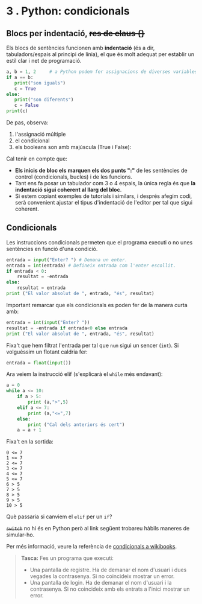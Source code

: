 3 . Python: condicionals
==========================


## Blocs per indentació, ~~res de claus {}~~

Els blocs de sentències funcionen amb **indentació** (és a dir,
tabuladors/espais al principi de línia), el que és molt adequat per
establir un estil clar i net de programació.

``` python
a, b = 1, 2     # a Python podem fer assignacions de diverses variables alhora
if a == b:
   print("son iguals")
   c = True
else:
   print("son diferents")
   c = False
print(c)
```

De pas, observa:
1. l'assignació múltiple
2. el condicional
3. els booleans son amb majúscula (True i False):

Cal tenir en compte que:

-   **Els inicis de bloc els marquen els dos punts ":"** de les
    sentències de control (condicionals, bucles) i de les funcions.
-   Tant ens fa posar un tabulador com 3 o 4 espais, la única regla és
    que **la indentació sigui coherent al llarg del bloc**.
-   Si estem copiant exemples de tutorials i similars, i després afegim
    codi, serà convenient ajustar el tipus d'indentació de l'editor per
    tal que sigui coherent. 

Condicionals
------------------

Les instruccions condicionals permeten que el programa executi o no unes sentències en funció d'una condició.

```python
entrada = input("Enter? ") # Demana un enter.
entrada = int(entrada) # Defineix entrada com l'enter escollit.
if entrada < 0:
    resultat = -entrada
else:
    resultat = entrada
print ("El valor absolut de ", entrada, "és", resultat)
```


Important remarcar
que els condicionals es poden fer de la manera curta amb:

``` python
entrada = int(input("Enter? "))
resultat = -entrada if entrada<0 else entrada
print ("El valor absolut de ", entrada, "és", resultat)
```

Fixa't que hem filtrat l'entrada per tal que `num` sigui un sencer (`int`). Si volguéssim un flotant caldria fer:

```python
entrada = float(input())
```

Ara veiem la instrucció elif (s'explicarà el `while` més endavant):

```python
a = 0
while a <= 10:
    if a > 5:
        print (a,">",5)
    elif a <= 7:
        print (a,"<=",7)
    else:
        print ("Cal dels anteriors és cert")
    a = a + 1
```

Fixa't en la sortida:

```
0 <= 7
1 <= 7
2 <= 7
3 <= 7
4 <= 7
5 <= 7
6 > 5
7 > 5
8 > 5
9 > 5
10 > 5
```

Què passaria si canviem el `elif` per un `if`?




~~`switch`~~ no hi és en Python però al link següent trobareu
    hàbils maneres de simular-ho.

Per més informació, veure la referència de [condicionals a wikibooks](http://en.wikibooks.org/wiki/Python_Programming/Conditional_Statements).

> **Tasca:** Fes un programa que executi:
> - Una pantalla de registre. Ha de demanar el nom d'usuari i dues vegades la contrasenya. Si no coincideix mostrar un error.
> - Una pantalla de login. Ha de demanar el nom d'usuari i la contrasenya. Si no coincideix amb els entrats a l'inici mostrar un error.